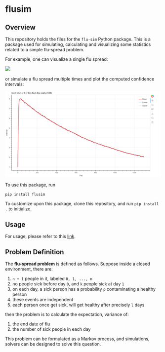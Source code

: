 # flusim

## Overview

This repository holds the files for the `flu-sim` Python package. This is a package used for simulating, calculating and visualizing some statistics related to a simple flu-spread problem.

For example, one can visualize a single flu spread:

![](img/demo_single.gif)

or simulate a flu spread multiple times and plot the computed confidence intervals:

![](img/demo_multiple.png)

To use this package, run

```bash
pip install flusim
```

To customize upon this package, clone this repository, and run `pip install .` to initialize.

## Usage

For usage, please refer to this [link](https://github.com/ZebraAlgebra/flusim/blob/main/app/README.md).

## Problem Definition

The **flu-spread problem** is defined as follows.
Suppose inside a closed environment, there are:

1. `n + 1` people in it, labeled `0, 1, ..., n`
2. no people sick before day `0`, and `k` people
   sick at day `1`
3. on each day, a sick person has a probability `p`
   contaminating a healthy person
4. these events are independent
5. each person once get sick, will get healthy after
   precisely `l` days

then the problem is to calculate the expectation, variance of:

1. the end date of flu
2. the number of sick people in each day

This problem can be formulated as a Markov process, and simulations, solvers can be designed to solve this question.
